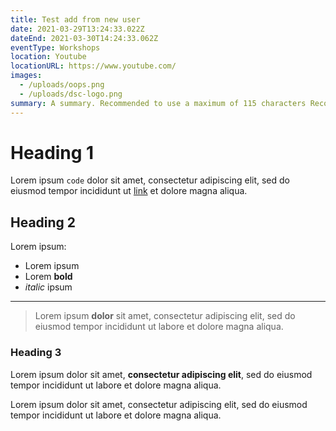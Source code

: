 ```yaml
---
title: Test add from new user
date: 2021-03-29T13:24:33.022Z
dateEnd: 2021-03-30T14:24:33.062Z
eventType: Workshops
location: Youtube
locationURL: https://www.youtube.com/
images:
  - /uploads/oops.png
  - /uploads/dsc-logo.png
summary: A summary. Recommended to use a maximum of 115 characters Recommended to use a maximum of 115 characters Recommended
---
```

# Heading 1

Lorem ipsum `code` dolor sit amet, consectetur adipiscing elit, sed do eiusmod tempor incididunt ut [link](/) et dolore magna aliqua.

## Heading 2

Lorem ipsum:

- Lorem ipsum
- Lorem **bold**
- *italic* ipsum

---

> Lorem ipsum **dolor** sit amet, consectetur adipiscing elit, sed do eiusmod tempor incididunt ut labore et dolore magna aliqua. 

### Heading 3

Lorem ipsum dolor sit amet, **consectetur adipiscing elit**, sed do eiusmod tempor incididunt ut labore et dolore magna aliqua.

Lorem ipsum dolor sit amet, consectetur adipiscing elit, sed do eiusmod tempor incididunt ut labore et dolore magna aliqua.